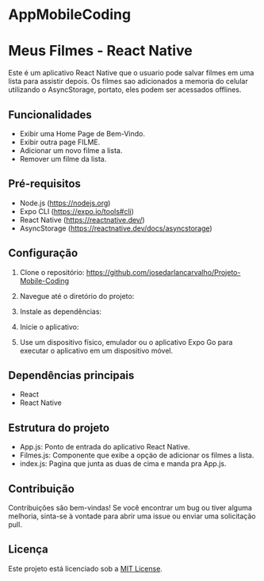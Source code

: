# AppMobileCoding
# Meus Filmes - React Native

Este é um aplicativo React Native que o usuario pode salvar filmes em uma lista para assistir depois. Os filmes sao adicionados a memoria do celular 
utilizando o AsyncStorage, portato, eles podem ser acessados offlines.

## Funcionalidades

- Exibir uma Home Page de Bem-Vindo.
- Exibir outra page FILME.
- Adicionar um novo filme a lista.
- Remover um filme da lista.

## Pré-requisitos

- Node.js (https://nodejs.org)
- Expo CLI (https://expo.io/tools#cli)
- React Native (https://reactnative.dev/)
- AsyncStorage (https://reactnative.dev/docs/asyncstorage)

## Configuração

1. Clone o repositório:
https://github.com/josedarlancarvalho/Projeto-Mobile-Coding


2. Navegue até o diretório do projeto:


3. Instale as dependências:


4. Inicie o aplicativo:


5. Use um dispositivo físico, emulador ou o aplicativo Expo Go para executar o aplicativo em um dispositivo móvel.

## Dependências principais

- React
- React Native

## Estrutura do projeto

- App.js: Ponto de entrada do aplicativo React Native.
- Filmes.js: Componente que exibe a opçäo de adicionar os filmes a lista.
- index.js: Pagina que junta as duas de cima e manda pra App.js.

## Contribuição

Contribuições são bem-vindas! Se você encontrar um bug ou tiver alguma melhoria, sinta-se à vontade para abrir uma issue ou enviar uma solicitação pull.

## Licença

Este projeto está licenciado sob a [MIT License](LICENSE).
